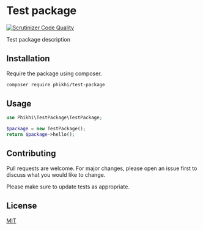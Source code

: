 # Test package

[![Scrutinizer Code Quality](https://scrutinizer-ci.com/g/phikhi/test-package/badges/quality-score.png?b=master)](https://scrutinizer-ci.com/g/phikhi/test-package/?branch=master)

Test package description

## Installation

Require the package using composer.

```bash
composer require phikhi/test-package
```

## Usage

```php
use Phikhi\TestPackage\TestPackage;

$package = new TestPackage();
return $package->hello();
```

## Contributing
Pull requests are welcome. For major changes, please open an issue first to discuss what you would like to change.

Please make sure to update tests as appropriate.

## License
[MIT](./LICENSE.md)
